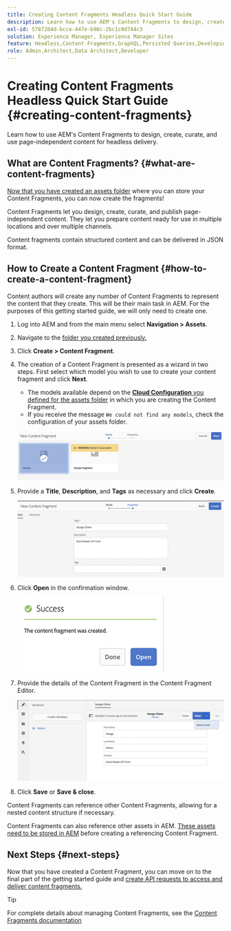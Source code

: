 ```yaml
---
title: Creating Content Fragments Headless Quick Start Guide
description: Learn how to use AEM's Content Fragments to design, create, curate, and use page-independent content for headless delivery.
exl-id: 5787204d-bcce-447e-b98c-2bc1c0d744c3
solution: Experience Manager, Experience Manager Sites
feature: Headless,Content Fragments,GraphQL,Persisted Queries,Developing
role: Admin,Architect,Data Architect,Developer
---
```

# Creating Content Fragments Headless Quick Start Guide {#creating-content-fragments}

Learn how to use AEM's Content Fragments to design, create, curate, and use page-independent content for headless delivery.

## What are Content Fragments? {#what-are-content-fragments}

[Now that you have created an assets folder](create-assets-folder.md) where you can store your Content Fragments, you can now create the fragments!

Content Fragments let you design, create, curate, and publish page-independent content. They let you prepare content ready for use in multiple locations and over multiple channels.

Content fragments contain structured content and can be delivered in JSON format.

## How to Create a Content Fragment {#how-to-create-a-content-fragment}

Content authors will create any number of Content Fragments to represent the content that they create. This will be their main task in AEM. For the purposes of this getting started guide, we will only need to create one.

1. Log into AEM and from the main menu select **Navigation > Assets**.
1. Navigate to the [folder you created previously.](create-assets-folder.md)
1. Click **Create > Content Fragment**.
1. The creation of a Content Fragment is presented as a wizard in two steps. First select which model you wish to use to create your content fragment and click **Next**.
   * The models available depend on the [**Cloud Configuration** you defined for the assets folder](create-assets-folder.md) in which you are creating the Content Fragment.
   * If you receive the message `We could not find any models`, check the configuration of your assets folder.

   ![Select Content Fragment Model](assets/content-fragment-model-select.png)
1. Provide a **Title**, **Description**, and **Tags** as necessary and click **Create**.

   ![Create Content Fragment](assets/content-fragment-create.png)
1. Click **Open** in the confirmation window.

   ![Content Fragment created confirmation](assets/content-fragment-confirmation.png)
1. Provide the details of the Content Fragment in the Content Fragment Editor.

   ![Content Fragment Editor](assets/content-fragment-edit.png)
1. Click **Save** or  **Save & close**.

Content Fragments can reference other Content Fragments, allowing for a nested content structure if necessary.

Content Fragments can also reference other assets in AEM. [These assets need to be stored in AEM](/help/assets/manage-assets.md) before creating a referencing Content Fragment.

## Next Steps {#next-steps}

Now that you have created a Content Fragment, you can move on to the final part of the getting started guide and [create API requests to access and deliver content fragments.](create-api-request.md)

>[!TIP]
>
>For complete details about managing Content Fragments, see the [Content Fragments documentation](/help/assets/content-fragments/content-fragments.md)

